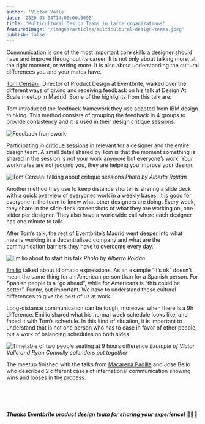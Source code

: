 ```yaml
---
author: 'Victor Valle'
date: '2020-03-04T14:00:00.000Z'
title: 'Multicultural Design Teams in large organizations'
featuredImage: '/images/articles/multicultural-design-teams.jpeg'
publish: false
---
```


Communication is one of the most important core skills a designer should have and improve throughout its career. It is not only about talking more, at the right moment, or writing more. It is also about understanding the cultural differences you and your mates have.

[Tom Censani](https://twitter.com/tomterrific), Director of Product Design at Eventbrite, walked over the different ways of giving and receiving feedback on his talk at Design At Scale meetup in Madrid. Some of the highlights from this talk are:

Tom introduced the feedback framework they use adapted from IBM design thinking. This method consists of grouping the feedback in 4 groups to provide consistency and it is used in their design critique sessions.

![Feedback framework](/images/articles/multicultural-dt/muticultural-design-framework.png)

Participating in [critique sessions](https://www.nngroup.com/articles/design-critiques/) in relevant for a designer and the entire design team. A small detail shared by Tom is that the moment something is shared in the session is not your work anymore but everyone’s work. Your workmates are not judging you, they are helping you improve your design.

![Tom Censani talking about critique sessions](/images/articles/multicultural-dt/multicultural-critique.jpeg)
_Photo by Alberto Roldán_

Another method they use to keep distance shorter is sharing a slide deck with a quick overview of everyones work in a weekly bases. It is good for everyone in the team to know what other designers are doing. Every week, they share in the slide deck screenshots of what they are working on, one slider per designer. They also have a worldwide call where each designer has one minute to talk.

After Tom’s talk, the rest of Eventbrite’s Madrid went deeper into what means working in a decentralized company and what are the communication barriers they have to overcome every day. 

![Emilio about to start his talk](/images/articles/multicultural-dt/multicultural-emilio.jpeg)
_Photo by Alberto Roldán_

[Emilio](https://twitter.com/piensaenpixel) talked about idiomatic expressions. As an example “It’s ok” doesn’t mean the same thing for an American person than for a Spanish person. For Spanish people is a “go ahead”, while for Americans is “this could be better”. Funny, but important. We have to understand these cultural differences to give the best of us at work.

Long-distance communication can be tough, moreover when there is a 9h difference. Emilio shared what his normal week schedule looks like, and faced it with Tom’s schedule. In this kind of situation, it is important to understand that is not one person who has to ease in favor of other people, but a work of balancing schedules on both sides.

![Timetable of two people seating at 9 hours difference](/images/articles/multicultural-dt/multicultural-timetable.png)
_Example of Víctor Valle and Ryan Connolly calendars put together_


The meetup finished with the talks from [Macarena Padilla](https://twitter.com/Mc_Arena_pr) and Jose Bello who described 2 different cases of international communication showing wins and looses in the process.

<br/>
<br/>
<br/>

_**Thanks Eventbrite product design team for sharing your experience!**_ 
🤗🤗🤗
